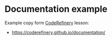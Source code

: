 # Documentation example

Example copy form [CodeRefinery](https://coderefinery.org/) lesson:
- https://coderefinery.github.io/documentation/
